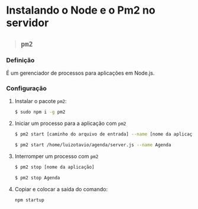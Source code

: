 # Instalando o Node e o Pm2 no servidor

> ## `pm2`

### **Definição**

É um gerenciador de processos para aplicações em Node.js.

### **Configuração**

1. Instalar o pacote `pm2`:

    ```sh
    $ sudo npm i -g pm2
    ```

2. Iniciar um processo para a aplicação com `pm2`

    ```sh
    $ pm2 start [caminho do arquivo de entrada] --name [nome da aplicação]
    ```

    ```sh
    $ pm2 start /home/luizotavio/agenda/server.js --name Agenda
    ```

3. Interromper um processo com `pm2`

      ```sh
      $ pm2 stop [nome da aplicação]
      ```

      ```sh
      $ pm2 stop Agenda
      ```

4. Copiar e colocar a saída do comando: 

    ```sh
    npm startup
    ```
  